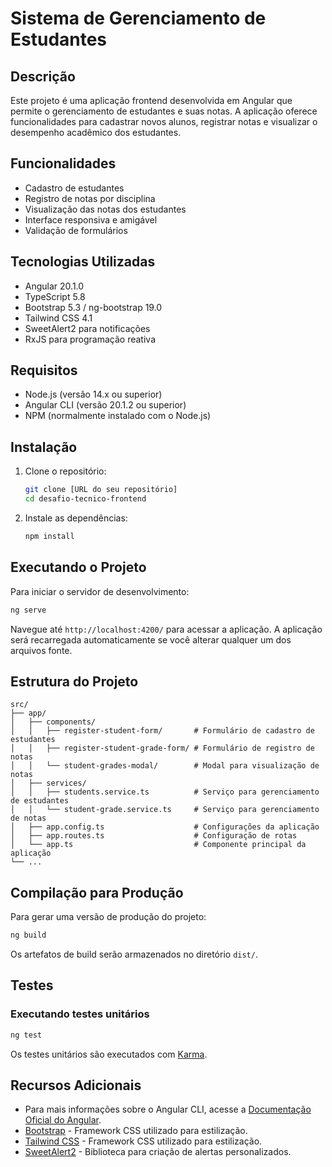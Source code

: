 # Sistema de Gerenciamento de Estudantes

## Descrição

Este projeto é uma aplicação frontend desenvolvida em Angular que permite o gerenciamento de estudantes e suas notas. A aplicação oferece funcionalidades para cadastrar novos alunos, registrar notas e visualizar o desempenho acadêmico dos estudantes.

## Funcionalidades

- Cadastro de estudantes
- Registro de notas por disciplina
- Visualização das notas dos estudantes
- Interface responsiva e amigável
- Validação de formulários

## Tecnologias Utilizadas

- Angular 20.1.0
- TypeScript 5.8
- Bootstrap 5.3 / ng-bootstrap 19.0
- Tailwind CSS 4.1
- SweetAlert2 para notificações
- RxJS para programação reativa

## Requisitos

- Node.js (versão 14.x ou superior)
- Angular CLI (versão 20.1.2 ou superior)
- NPM (normalmente instalado com o Node.js)

## Instalação

1. Clone o repositório:
   ```bash
   git clone [URL do seu repositório]
   cd desafio-tecnico-frontend
   ```

2. Instale as dependências:
   ```bash
   npm install
   ```

## Executando o Projeto

Para iniciar o servidor de desenvolvimento:

```bash
ng serve
```

Navegue até `http://localhost:4200/` para acessar a aplicação. A aplicação será recarregada automaticamente se você alterar qualquer um dos arquivos fonte.

## Estrutura do Projeto

```
src/
├── app/
│   ├── components/
│   │   ├── register-student-form/       # Formulário de cadastro de estudantes
│   │   ├── register-student-grade-form/ # Formulário de registro de notas
│   │   └── student-grades-modal/        # Modal para visualização de notas
│   ├── services/
│   │   ├── students.service.ts          # Serviço para gerenciamento de estudantes
│   │   └── student-grade.service.ts     # Serviço para gerenciamento de notas
│   ├── app.config.ts                    # Configurações da aplicação
│   ├── app.routes.ts                    # Configuração de rotas
│   └── app.ts                           # Componente principal da aplicação
└── ...
```

## Compilação para Produção

Para gerar uma versão de produção do projeto:

```bash
ng build
```

Os artefatos de build serão armazenados no diretório `dist/`.

## Testes

### Executando testes unitários

```bash
ng test
```

Os testes unitários são executados com [Karma](https://karma-runner.github.io).

## Recursos Adicionais

- Para mais informações sobre o Angular CLI, acesse a [Documentação Oficial do Angular](https://angular.dev/tools/cli).
- [Bootstrap](https://getbootstrap.com/) - Framework CSS utilizado para estilização.
- [Tailwind CSS](https://tailwindcss.com/) - Framework CSS utilizado para estilização.
- [SweetAlert2](https://sweetalert2.github.io/) - Biblioteca para criação de alertas personalizados.
